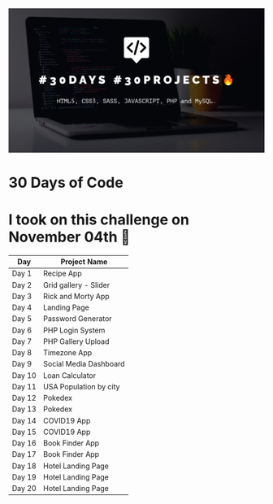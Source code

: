 <img src="github-banner.png" alt="github banner">

# 30 Days of Code

# I took on this challenge on November 04th :date:

Day | Project Name
------------ | -------------
Day 1 | Recipe App
Day 2 | Grid gallery - Slider
Day 3 | Rick and Morty App
Day 4 | Landing Page
Day 5 | Password Generator
Day 6 | PHP Login System
Day 7 | PHP Gallery Upload
Day 8 | Timezone App
Day 9 | Social Media Dashboard
Day 10 | Loan Calculator
Day 11 | USA Population by city
Day 12 | Pokedex
Day 13 | Pokedex
Day 14 | COVID19 App
Day 15 | COVID19 App
Day 16 | Book Finder App
Day 17 | Book Finder App
Day 18 | Hotel Landing Page
Day 19 | Hotel Landing Page
Day 20 | Hotel Landing Page
